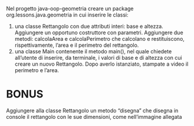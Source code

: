 Nel progetto java-oop-geometria creare un package org.lessons.java.geometria in cui inserire le classi:<br/>
1. una classe Rettangolo con due attributi interi: base e altezza. Aggiungere un opportuno costruttore con parametri. Aggiungere due metodi: calcolaArea e calcolaPerimetro che calcolano e restituiscono, rispettivamente, l’area e il perimetro del rettangolo.
2. una classe Main contenente il metodo main(), nel quale chiedete all’utente di inserire, da terminale, i valori di base e di altezza con cui creare un nuovo Rettangolo. Dopo averlo istanziato, stampate a video il perimetro e l’area.
# BONUS<br/>
Aggiungere alla classe Rettangolo un metodo “disegna” che disegna in console il rettangolo con le sue dimensioni, come nell’immagine allegata
